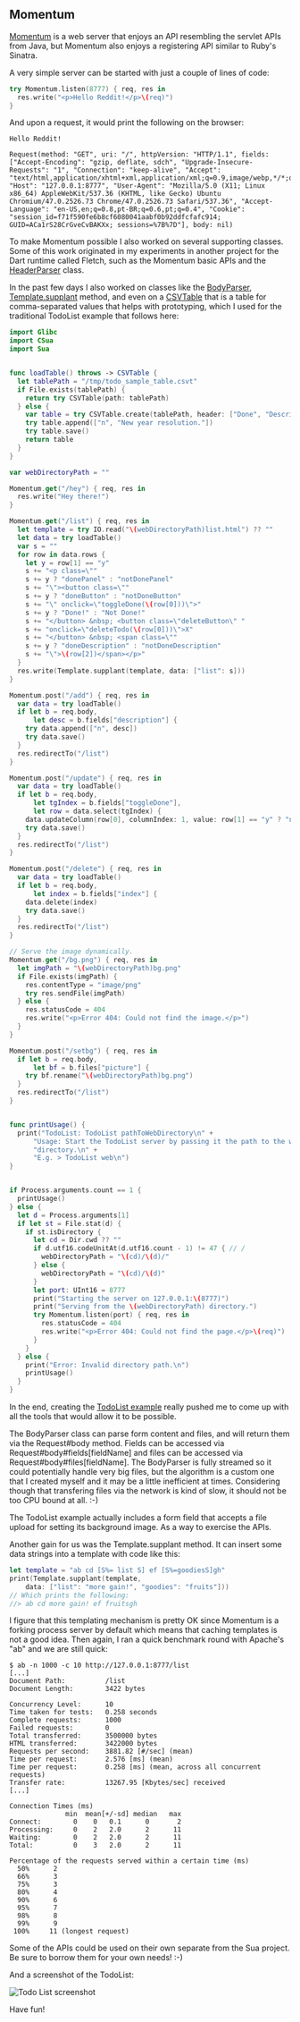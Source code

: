 Momentum
--------

[Momentum](../Sources/momentum.swift) is a web server that enjoys an API
resembling the servlet APIs from Java, but Momentum also enjoys a registering
API similar to Ruby's Sinatra.

A very simple server can be started with just a couple of lines of code:

```swift
try Momentum.listen(8777) { req, res in
  res.write("<p>Hello Reddit!</p>\(req)")
}
```

And upon a request, it would print the following on the browser:

    Hello Reddit!

    Request(method: "GET", uri: "/", httpVersion: "HTTP/1.1", fields: ["Accept-Encoding": "gzip, deflate, sdch", "Upgrade-Insecure-Requests": "1", "Connection": "keep-alive", "Accept": "text/html,application/xhtml+xml,application/xml;q=0.9,image/webp,*/*;q=0.8", "Host": "127.0.0.1:8777", "User-Agent": "Mozilla/5.0 (X11; Linux x86_64) AppleWebKit/537.36 (KHTML, like Gecko) Ubuntu Chromium/47.0.2526.73 Chrome/47.0.2526.73 Safari/537.36", "Accept-Language": "en-US,en;q=0.8,pt-BR;q=0.6,pt;q=0.4", "Cookie": "session_id=f71f590fe6b8cf6080041aabf0b92ddfcfafc914; GUID=ACa1rS28CrGveCvBAKXx; sessions=%7B%7D"], body: nil)

To make Momentum possible I also worked on several supporting classes. Some of
this work originated in my experiments in another project for the Dart runtime
called Fletch, such as the Momentum basic APIs and the
[HeaderParser](../Sources/header_parser.swift) class.

In the past few days I also worked on classes like the
[BodyParser](../Sources/body_parser.swift),
[Template.supplant](../Sources/template.swift) method, and even on a
[CSVTable](../Sources/csv_table.swift)
that is a table for comma-separated values that helps with prototyping, which
I used for the traditional TodoList example that follows here:

```swift
import Glibc
import CSua
import Sua


func loadTable() throws -> CSVTable {
  let tablePath = "/tmp/todo_sample_table.csvt"
  if File.exists(tablePath) {
    return try CSVTable(path: tablePath)
  } else {
    var table = try CSVTable.create(tablePath, header: ["Done", "Description"])
    try table.append(["n", "New year resolution."])
    try table.save()
    return table
  }
}

var webDirectoryPath = ""

Momentum.get("/hey") { req, res in
  res.write("Hey there!")
}

Momentum.get("/list") { req, res in
  let template = try IO.read("\(webDirectoryPath)list.html") ?? ""
  let data = try loadTable()
  var s = ""
  for row in data.rows {
    let y = row[1] == "y"
    s += "<p class=\""
    s += y ? "donePanel" : "notDonePanel"
    s += "\"><button class=\""
    s += y ? "doneButton" : "notDoneButton"
    s += "\" onclick=\"toggleDone(\(row[0]))\">"
    s += y ? "Done!" : "Not Done!"
    s += "</button> &nbsp; <button class=\"deleteButton\" "
    s += "onclick=\"deleteTodo(\(row[0]))\">X"
    s += "</button> &nbsp; <span class=\""
    s += y ? "doneDescription" : "notDoneDescription"
    s += "\">\(row[2])</span></p>"
  }
  res.write(Template.supplant(template, data: ["list": s]))
}

Momentum.post("/add") { req, res in
  var data = try loadTable()
  if let b = req.body,
      let desc = b.fields["description"] {
    try data.append(["n", desc])
    try data.save()
  }
  res.redirectTo("/list")
}

Momentum.post("/update") { req, res in
  var data = try loadTable()
  if let b = req.body,
      let tgIndex = b.fields["toggleDone"],
      let row = data.select(tgIndex) {
    data.updateColumn(row[0], columnIndex: 1, value: row[1] == "y" ? "n" : "y")
    try data.save()
  }
  res.redirectTo("/list")
}

Momentum.post("/delete") { req, res in
  var data = try loadTable()
  if let b = req.body,
      let index = b.fields["index"] {
    data.delete(index)
    try data.save()
  }
  res.redirectTo("/list")
}

// Serve the image dynamically.
Momentum.get("/bg.png") { req, res in
  let imgPath = "\(webDirectoryPath)bg.png"
  if File.exists(imgPath) {
    res.contentType = "image/png"
    try res.sendFile(imgPath)
  } else {
    res.statusCode = 404
    res.write("<p>Error 404: Could not find the image.</p>")
  }
}

Momentum.post("/setbg") { req, res in
  if let b = req.body,
      let bf = b.files["picture"] {
    try bf.rename("\(webDirectoryPath)bg.png")
  }
  res.redirectTo("/list")
}


func printUsage() {
  print("TodoList: TodoList pathToWebDirectory\n" +
      "Usage: Start the TodoList server by passing it the path to the web " +
      "directory.\n" +
      "E.g. > TodoList web\n")
}


if Process.arguments.count == 1 {
  printUsage()
} else {
  let d = Process.arguments[1]
  if let st = File.stat(d) {
    if st.isDirectory {
      let cd = Dir.cwd ?? ""
      if d.utf16.codeUnitAt(d.utf16.count - 1) != 47 { // /
        webDirectoryPath = "\(cd)/\(d)/"
      } else {
        webDirectoryPath = "\(cd)/\(d)"
      }
      let port: UInt16 = 8777
      print("Starting the server on 127.0.0.1:\(8777)")
      print("Serving from the \(webDirectoryPath) directory.")
      try Momentum.listen(port) { req, res in
        res.statusCode = 404
        res.write("<p>Error 404: Could not find the page.</p>\(req)")
      }
    }
  } else {
    print("Error: Invalid directory path.\n")
    printUsage()
  }
}
```

In the end, creating the
[TodoList example](../examples/todo_list) really pushed
me to come up with all the tools that would allow it to be possible.

The BodyParser class can parse form content and files, and will return them via
the Request#body method. Fields can be accessed via
Request#body#fields[fieldName] and files can be accessed via
Request#body#files[fieldName]. The BodyParser is fully streamed so it could
potentially handle very big files, but the algorithm is a custom one that I
created myself and it may be a little inefficient at times. Considering though
that transfering files via the network is kind of slow, it should not be too CPU
bound at all. :-)

The TodoList example actually includes a form field that accepts a file upload
for setting its background image. As a way to exercise the APIs.

Another gain for us was the Template.supplant method. It can insert some data
strings into a template with code like this:

```swift
let template = "ab cd [S%= list S] ef [S%=goodiesS]gh"
print(Template.supplant(template,
    data: ["list": "more gain!", "goodies": "fruits"]))
// Which prints the following:
//> ab cd more gain! ef fruitsgh
```

I figure that this templating mechanism is pretty OK since Momentum is a forking
process server by default which means that caching templates is not a good
idea. Then again, I ran a quick benchmark round with Apache's "ab" and we are
still quick:

```
$ ab -n 1000 -c 10 http://127.0.0.1:8777/list
[...]
Document Path:          /list
Document Length:        3422 bytes

Concurrency Level:      10
Time taken for tests:   0.258 seconds
Complete requests:      1000
Failed requests:        0
Total transferred:      3500000 bytes
HTML transferred:       3422000 bytes
Requests per second:    3881.82 [#/sec] (mean)
Time per request:       2.576 [ms] (mean)
Time per request:       0.258 [ms] (mean, across all concurrent requests)
Transfer rate:          13267.95 [Kbytes/sec] received
[...]

Connection Times (ms)
              min  mean[+/-sd] median   max
Connect:        0    0   0.1      0       2
Processing:     0    2   2.0      2      11
Waiting:        0    2   2.0      2      11
Total:          0    3   2.0      2      11

Percentage of the requests served within a certain time (ms)
  50%      2
  66%      3
  75%      3
  80%      4
  90%      6
  95%      7
  98%      8
  99%      9
 100%     11 (longest request)
```

Some of the APIs could be used on their own separate from the Sua project. Be
sure to borrow them for your own needs! :-)

And a screenshot of the TodoList:

![Todo List screenshot](../examples/todo_list/docs/images/todolist.png)

Have fun!
